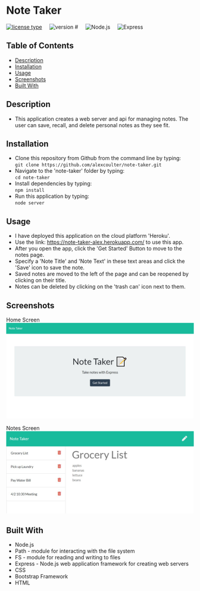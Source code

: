 # Note Taker
[![license type](https://img.shields.io/badge/License-MIT-yellow)](#License) &nbsp;&nbsp;&nbsp; 	 ![version #](https://img.shields.io/badge/Version-1.0-blue) &nbsp;&nbsp;&nbsp; 	 ![Node.js](https://img.shields.io/badge/Built_with-Node.js-green)    &nbsp;&nbsp;&nbsp; 	 ![Express](https://img.shields.io/badge/Server-Express-orange) 
## Table of Contents  

* [Description](#Description)
* [Installation](#Installation)
* [Usage](#Usage)
* [Screenshots](#Screenshots)
* [Built With](#Built-With)

## Description  

  * This application creates a web server and api for managing notes.  The user can save, recall, and delete personal notes as they see fit.
 
## Installation  

  * Clone this repository from Github from the command line by typing:  
   `git clone https://github.com/alexcoulter/note-taker.git`
  * Navigate to the 'note-taker' folder by typing:  
  `cd note-taker` 
  * Install dependencies by typing:  
   `npm install`
  * Run this application by typing:   
  `node server`
 
## Usage  

  * I have deployed this application on the cloud platform 'Heroku'.
  * Use the link: https://note-taker-alex.herokuapp.com/ to use this app.
  * After you open the app, click the 'Get Started' Button to move to the notes page.
  * Specify a 'Note Title' and 'Note Text' in these text areas and click the 'Save' icon to save the note.
  * Saved notes are moved to the left of the page and can be reopened by clicking on their title. 
  * Notes can be deleted by clicking on the 'trash can' icon next to them.
 
## Screenshots  
Home Screen   
<img  alt="Laptop Screenshot" src= "screenshots/noteSS.jfif" width="600px" />

 Notes Screen   
<img  alt="Ipad Screenshot" src= "screenshots/note2SS.jfif" width="600px" />  
 
 
## Built With  

* Node.js
* Path - module for interacting with the file system
* FS - module for reading and writing to files
* Express -  Node.js web application framework for creating web servers
* CSS
* Bootstrap Framework
* HTML
